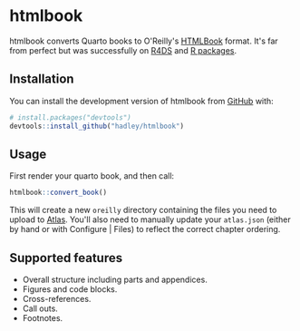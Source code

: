 # htmlbook

<!-- badges: start -->

<!-- badges: end -->

htmlbook converts Quarto books to O'Reilly's [HTMLBook](http://oreillymedia.github.io/HTMLBook/) format.
It's far from perfect but was successfully on [R4DS](https://r4ds.hadley.nz) and [R packages](https://r-pkgs.org).

## Installation

You can install the development version of htmlbook from [GitHub](https://github.com/) with:

``` r
# install.packages("devtools")
devtools::install_github("hadley/htmlbook")
```

## Usage

First render your quarto book, and then call:

``` r
htmlbook::convert_book()
```

This will create a new `oreilly` directory containing the files you need to upload to [Atlas](https://atlas.oreilly.com).
You'll also need to manually update your `atlas.json` (either by hand or with Configure \| Files) to reflect the correct chapter ordering.

## Supported features

-   Overall structure including parts and appendices.
-   Figures and code blocks.
-   Cross-references.
-   Call outs.
-   Footnotes.

